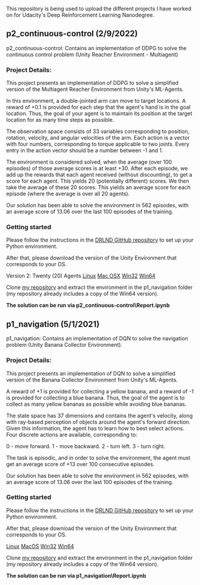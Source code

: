This repository is being used to upload the different projects I have worked on for Udacity's Deep Reinforcement Learning Nanodegree.

## p2_continuous-control (2/9/2022)
p2_continuous-control: Contains an implementation of DDPG to solve the continuous control problem (Unity Reacher Environment - Multiagent)

### Project Details:

This project presents an implementation of DDPG to solve a simplified version of the Multiagent Reacher Environment from Unity's ML-Agents.

In this environment, a double-jointed arm can move to target locations. A reward of +0.1 is provided for each step that the agent's hand is in the goal location. Thus, the goal of your agent is to maintain its position at the target location for as many time steps as possible.

The observation space consists of 33 variables corresponding to position, rotation, velocity, and angular velocities of the arm. Each action is a vector with four numbers, corresponding to torque applicable to two joints. Every entry in the action vector should be a number between -1 and 1.

The environment is considered solved, when the average (over 100 episodes) of those average scores is at least +30.
After each episode, we add up the rewards that each agent received (without discounting), to get a score for each agent. This yields 20 (potentially different) scores. We then take the average of these 20 scores.
This yields an average score for each episode (where the average is over all 20 agents).

Our solution has been able to solve the environment in 562 episodes, with an average score of 13.06 over the last 100 episodes of the training.

### Getting started

Please follow the instructions in the [DRLND GitHub repository](https://github.com/udacity/deep-reinforcement-learning#dependencies) to set up your Python environment.

After that, please download the version of the Unity Environment that corresponds to your OS.

Version 2: Twenty (20) Agents
[Linux](https://s3-us-west-1.amazonaws.com/udacity-drlnd/P2/Reacher/Reacher_Linux.zip)
[Mac OSX](https://s3-us-west-1.amazonaws.com/udacity-drlnd/P2/Reacher/Reacher.app.zip)
[Win32](https://s3-us-west-1.amazonaws.com/udacity-drlnd/P2/Reacher/Reacher_Windows_x86.zip)
[Win64](https://s3-us-west-1.amazonaws.com/udacity-drlnd/P2/Reacher/Reacher_Windows_x86_64.zip)

Clone [my repository](https://github.com/rekcv/drlnd) and extract the environment in the p1_navigation folder (my repository already includes a copy of the Win64 version).

**The solution can be run via p2_continuous-control\Report.ipynb**


## p1_navigation (5/1/2021)
p1_navigation: Contains an implementation of DQN to solve the navigation problem (Unity Banana Collector Environment).

### Project Details:

This project presents an implementation of DQN to solve a simplified version of the Banana Collector Environment from Unity's ML-Agents.

A reward of +1 is provided for collecting a yellow banana, and a reward of -1 is provided for collecting a blue banana. Thus, the goal of the agent is to collect as many yellow bananas as possible while avoiding blue bananas.

The state space has 37 dimensions and contains the agent's velocity, along with ray-based perception of objects around the agent's forward direction. Given this information, the agent has to learn how to best select actions. Four discrete actions are available, corresponding to:

0 - move forward.
1 - move backward.
2 - turn left.
3 - turn right.

The task is episodic, and in order to solve the environment, the agent must get an average score of +13 over 100 consecutive episodes.

Our solution has been able to solve the environment in 562 episodes, with an average score of 13.06 over the last 100 episodes of the training.

### Getting started

Please follow the instructions in the [DRLND GitHub repository](https://github.com/udacity/deep-reinforcement-learning#dependencies) to set up your Python environment.

After that, please download the version of the Unity Environment that corresponds to your OS.

[Linux](https://s3-us-west-1.amazonaws.com/udacity-drlnd/P1/Banana/Banana_Linux.zip)
[MacOS](https://s3-us-west-1.amazonaws.com/udacity-drlnd/P1/Banana/Banana.app.zip)
[Win32](https://s3-us-west-1.amazonaws.com/udacity-drlnd/P1/Banana/Banana_Windows_x86.zip)
[Win64](https://s3-us-west-1.amazonaws.com/udacity-drlnd/P1/Banana/Banana_Windows_x86_64.zip)

Clone [my repository](https://github.com/rekcv/drlnd) and extract the environment in the p1_navigation folder (my repository already includes a copy of the Win64 version).

**The solution can be run via p1_navigation\Report.ipynb**


